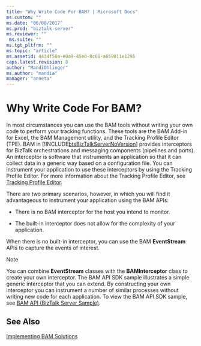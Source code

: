 ```yaml
---
title: "Why Write Code For BAM? | Microsoft Docs"
ms.custom: ""
ms.date: "06/08/2017"
ms.prod: "biztalk-server"
ms.reviewer: ""
 ms.suite: ""
ms.tgt_pltfrm: ""
ms.topic: "article"
ms.assetid: 4434f50a-e0a9-45e0-8c68-a059011e1296
caps.latest.revision: 8
author: "MandiOhlinger"
ms.author: "mandia"
manager: "anneta"
---
```

# Why Write Code For BAM?
In most circumstances you can use the BAM tools without writing your own code to perform your tracking functions. These tools are the BAM Add-in for Excel, the BAM Management utility, and the Tracking Profile Editor (TPE). BAM in [!INCLUDE[btsBizTalkServerNoVersion](../includes/btsbiztalkservernoversion-md.md)] provides interceptors for BizTalk orchestrations and messaging components (pipelines and ports). An interceptor is software that instruments an application so that it can collect data in a generic way based on a configuration file. You can instrument your application to use these interceptors by using the Tracking Profile Editor. For more information about the Tracking Profile Editor, see [Tracking Profile Editor](../core/tracking-profile-editor.md).  
  
 There are two primary scenarios, however, in which you will find it advantageous to instrument your application using the BAM APIs:  
  
-   There is no BAM interceptor for the host you intend to monitor.  
  
-   The built-in interceptor does not allow for the complexity of your application.  
  
 When there is no built-in interceptor, you can use the BAM **EventStream** APIs to capture the events of interest.  
  
> [!NOTE]
>  You can combine **EventStream** classes with the **BAMInterceptor** class to create your own interceptor. The BAM API SDK sample illustrates a simple generic interceptor that you can extend. By constructing your own interceptor you can instrument a number of similar processes without writing new code for each application. To view the BAM API SDK sample, see [BAM API (BizTalk Server Sample)](../core/bam-api-biztalk-server-sample.md).  
  
## See Also  
 [Implementing BAM Solutions](../core/implementing-bam-solutions.md)